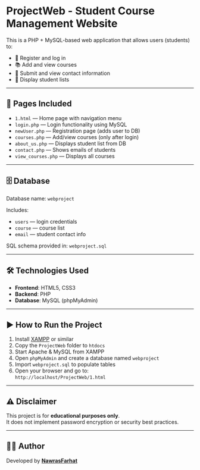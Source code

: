
# ProjectWeb - Student Course Management Website

This is a PHP + MySQL-based web application that allows users (students) to:

- 🔐 Register and log in
- 📚 Add and view courses
- 📧 Submit and view contact information
- 👥 Display student lists

---

## 📄 Pages Included

- `1.html` — Home page with navigation menu
- `login.php` — Login functionality using MySQL
- `newUser.php` — Registration page (adds user to DB)
- `courses.php` — Add/view courses (only after login)
- `about_us.php` — Displays student list from DB
- `contact.php` — Shows emails of students
- `view_courses.php` — Displays all courses

---

## 🗄️ Database

Database name: `webproject`

Includes:
- `users` — login credentials
- `course` — course list
- `email` — student contact info

SQL schema provided in: `webproject.sql`

---

## 🛠️ Technologies Used

- **Frontend**: HTML5, CSS3
- **Backend**: PHP
- **Database**: MySQL (phpMyAdmin)

---

## ▶️ How to Run the Project

1. Install [XAMPP](https://www.apachefriends.org/) or similar
2. Copy the `ProjectWeb` folder to `htdocs`
3. Start Apache & MySQL from XAMPP
4. Open `phpMyAdmin` and create a database named `webproject`
5. Import `webproject.sql` to populate tables
6. Open your browser and go to:  
   `http://localhost/ProjectWeb/1.html`

---

## ⚠️ Disclaimer

This project is for **educational purposes only**.  
It does not implement password encryption or security best practices.

---

## 👨‍💻 Author

Developed by **[NawrasFarhat](https://github.com/NawrasFarhat)**
